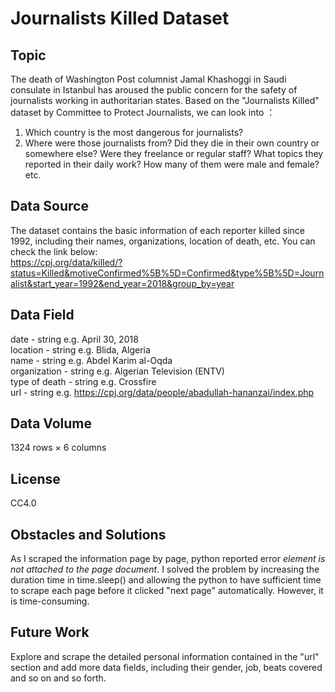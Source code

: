 # Journalists Killed Dataset

## Topic
The death of Washington Post columnist Jamal Khashoggi in Saudi consulate in Istanbul has aroused the public concern for the safety of journalists working in authoritarian states. Based on the "Journalists Killed" dataset by Committee to Protect Journalists, we can look into ：
1. Which country is the most dangerous for journalists?
2. Where were those journalists from? Did they die in their own country or somewhere else? Were they freelance or regular staff? What topics they reported in their daily work? How many of them were male and female? etc.

## Data Source
The dataset contains the basic information of each reporter killed since 1992, including their names, organizations, location of death, etc. You can check the link below:  
https://cpj.org/data/killed/?status=Killed&motiveConfirmed%5B%5D=Confirmed&type%5B%5D=Journalist&start_year=1992&end_year=2018&group_by=year

## Data Field
date - string e.g. April 30, 2018  
location - string e.g. Blida, Algeria  
name - string e.g. Abdel Karim al-Oqda  
organization - string e.g. Algerian Television (ENTV)  
type of death - string e.g. Crossfire  
url - string e.g. https://cpj.org/data/people/abadullah-hananzai/index.php

## Data Volume
1324 rows × 6 columns

## License
CC4.0

## Obstacles and Solutions
As I scraped the information page by page, python reported error *element is not attached to the page document*. I solved the problem by increasing the duration time in time.sleep() and allowing the python to have sufficient time to scrape each page before it clicked "next page" automatically. However, it is time-consuming.

## Future Work
Explore and scrape the detailed personal information contained in the "url" section and add more data fields, including their gender, job, beats covered and so on and so forth. 
